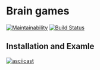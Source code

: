 # Brain games

[![Maintainability](https://api.codeclimate.com/v1/badges/a99a88d28ad37a79dbf6/maintainability)](https://codeclimate.com/github/mikeandv/frontend-project-lvl1/maintainability)
[![Build Status](https://travis-ci.org/mikeandv/frontend-project-lvl1.svg?branch=master)](https://travis-ci.org/mikeandv/frontend-project-lvl1)

## Installation and Examle

[![asciicast](https://asciinema.org/a/2gxqUwXlewEogIUMWJpIPriEF.svg)](https://asciinema.org/a/2gxqUwXlewEogIUMWJpIPriEF)
